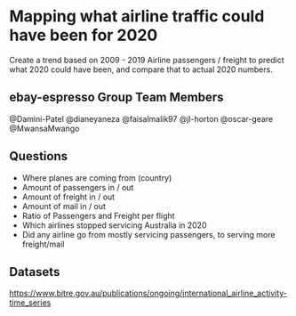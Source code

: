# Mapping what airline traffic could have been for 2020
Create a trend based on 2009 - 2019 Airline passengers / freight to predict what 2020 could have been, and compare that to actual 2020 numbers.

## ebay-espresso Group Team Members
@Damini-Patel
@dianeyaneza
@faisalmalik97
@jl-horton
@oscar-geare
@MwansaMwango

## Questions
* Where planes are coming from (country)
* Amount of passengers in / out
* Amount of freight in / out
* Amount of mail in / out
* Ratio of Passengers and Freight per flight
* Which airlines stopped servicing Australia in 2020
* Did any airline go from mostly servicing passengers, to serving more freight/mail


## Datasets
https://www.bitre.gov.au/publications/ongoing/international_airline_activity-time_series
